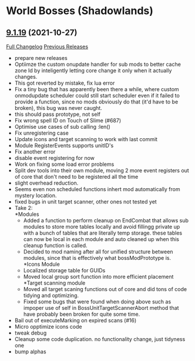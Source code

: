 # <DBM> World Bosses (Shadowlands)

## [9.1.19](https://github.com/DeadlyBossMods/DBM-Retail/tree/9.1.19) (2021-10-27)
[Full Changelog](https://github.com/DeadlyBossMods/DBM-Retail/compare/9.1.18...9.1.19) [Previous Releases](https://github.com/DeadlyBossMods/DBM-Retail/releases)

- prepare new releases  
- Optiimze the custom onupdate handler for sub mods to better cache zone Id by inteligently letting core change it only when it actually changes.  
- This got reverted by mistake, fix lua error  
- Fix a tiny bug that has apparently been there a while, where custom onmodupdate scheduler could still start scheduler even if it failed to provide a function, since no mods obviously do that (it'd have to be broken), this bug was never caught.  
- this should pass prototype, not self  
- Fix wrong spell ID on Touch of Slime (#687)  
- Optimise use cases of sub calling :len()  
- Fix unregistering case  
- Update icons and target scanning to work with last commit  
- Module RegisterEvents supports unitID's  
- Fix another error  
- disable event registering for now  
- Work on fixing some load error problems  
- Split dev tools into their own module, moving 2 more event registers out of core that don't need to be registered all the time  
- slight overhead reduction.  
- Seems even non scheduled functions inhert mod automatically from mystery location.  
- fixed bugs in unit target scanner, other ones not tested yet  
- Take 2:  
    *Modules  
    - Added a function to perform cleanup on EndCombat that allows sub modules to store more tables locally and avoid fillingg private up with a bunch of tables that are literally temp storage. these tables can now be local in each module and auto cleaned up when this cleanup function is called.  
    - Decided to mod naming after all for unified structure between modules, since that is effectively what bossModPrototype is.  
    *Icons Module  
    - Localized storage table for GUIDs  
    - Moved local group sort function into more efficient placement  
    *Target scanning module  
    - Moved all target scaning functions out of core and did tons of code tidying and optimizing.  
    - Fixed some bugs that were found when doing above such as impoper use of self in BossUnitTargetScannerAbort method that have probably been broken for quite some time.  
- Bail out of executeMarking on expired scans (#16)  
- Micro opptimize icons code  
- tweak debug  
- Cleanup some code duplication. no functionality change, just tidyness one  
- bump alphas  
